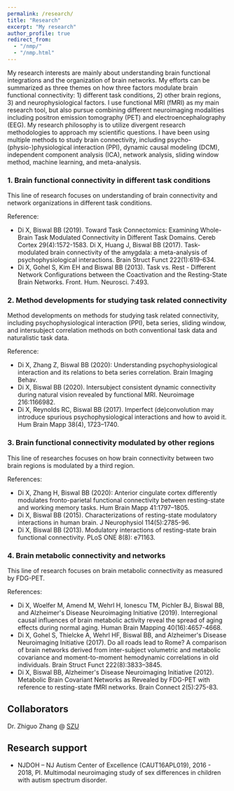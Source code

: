 ```yaml
---
permalink: /research/
title: "Research"
excerpt: "My research"
author_profile: true
redirect_from: 
  - "/nmp/"
  - "/nmp.html"
---
```


My research interests are mainly about understanding brain functional integrations and the organization of brain networks. My efforts can be summarized as three themes on how three factors modulate brain functional connectivity: 1) different task conditions, 2) other brain regions, 3) and neurophysiological factors. I use functional MRI (fMRI) as my main research tool, but also pursue combining different neuroimaging modalities including positron emission tomography (PET) and electroencephalography (EEG). My research philosophy is to utilize divergent research methodologies to approach my scientific questions. I have been using multiple methods to study brain connectivity, including psycho-(physio-)physiological interaction (PPI), dynamic causal modeling (DCM), independent component analysis (ICA), network analysis, sliding window method, machine learning, and meta-analysis. 

### 1. Brain functional connectivity in different task conditions
This line of research focuses on understanding of brain connectivity and network organizations in different task conditions.

Reference:
* Di X, Biswal BB (2019). Toward Task Connectomics: Examining Whole-Brain Task Modulated Connectivity in Different Task Domains. Cereb Cortex 29(4):1572-1583.
Di X, Huang J, Biswal BB (2017). Task-modulated brain connectivity of the amygdala: a meta-analysis of psychophysiological interactions. Brain Struct Funct 222(1):619-634.
* Di X, Gohel S, Kim EH and Biswal BB (2013). Task vs. Rest - Different Network Configurations between the Coactivation and the Resting-State Brain Networks. Front. Hum. Neurosci. 7:493.

### 2. Method developments for studying task related connectivity
Method developments on methods for studying task related connectivity, including psychophysiological interaction (PPI), beta series, sliding window, and intersubject correlation methods on both conventional task data and naturalistic task data.

Reference:
* Di X, Zhang Z, Biswal BB (2020): Understanding psychophysiological interaction and its relations to beta series correlation. Brain Imaging Behav.
* Di X, Biswal BB (2020). Intersubject consistent dynamic connectivity during natural vision revealed by functional MRI. Neuroimage 216:1166982.
* Di X, Reynolds RC, Biswal BB (2017). Imperfect (de)convolution may introduce spurious psychophysiological interactions and how to avoid it. Hum Brain Mapp 38(4), 1723–1740.  

### 3. Brain functional connectivity modulated by other regions
This line of researches focuses on how brain connectivity between two brain regions is modulated by a third region.

References:
* Di X, Zhang H, Biswal BB (2020): Anterior cingulate cortex differently modulates fronto-parietal functional connectivity between resting-state and working memory tasks. Hum Brain Mapp 41:1797–1805.
* Di X, Biswal BB (2015). Characterizations of resting-state modulatory interactions in human brain. J Neurophysiol 114(5):2785-96.
* Di X, Biswal BB (2013). Modulatory interactions of resting-state brain functional connectivity. PLoS ONE 8(8): e71163.


### 4. Brain metabolic connectivity and networks
This line of research focuses on brain metabolic connectivity as measured by FDG-PET.

References:
* Di X, Woelfer M, Amend M, Wehrl H, Ionescu TM, Pichler BJ, Biswal BB, and Alzheimer's Disease Neuroimaging Initiative (2019). Interregional causal influences of brain metabolic activity reveal the spread of aging effects during normal aging. Human Brain Mapping 40(16):4657-4668.
* Di X, Gohel S, Thielcke A, Wehrl HF, Biswal BB, and Alzheimer's Disease Neuroimaging Initiative (2017). Do all roads lead to Rome? A comparison of brain networks derived from inter-subject volumetric and metabolic covariance and moment-to-moment hemodynamic correlations in old individuals. Brain Struct Funct 222(8):3833–3845.
* Di X, Biswal BB, Alzheimer's Disease Neuroimaging Initiative (2012). Metabolic Brain Covariant Networks as Revealed by FDG-PET with reference to resting-state fMRI networks. Brain Connect 2(5):275-83.

## Collaborators
Dr. Zhiguo Zhang @ [SZU](http://zgzhang-lab.net/)

## Research support
* NJDOH – NJ Autism Center of Excellence (CAUT16APL019), 2016 - 2018, PI. Multimodal neuroimaging study of sex differences in children with autism spectrum disorder.
